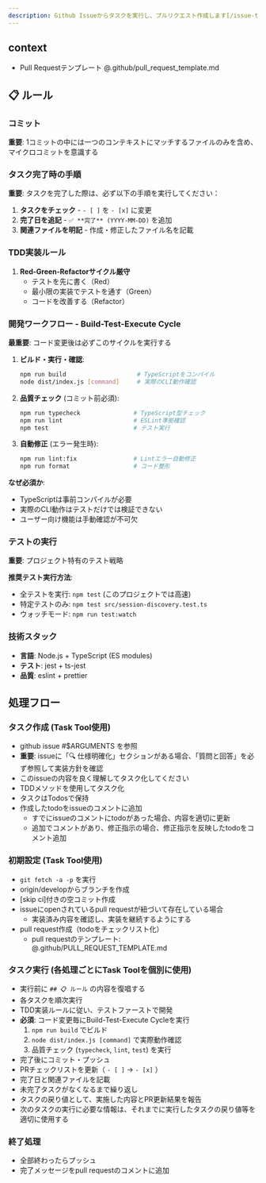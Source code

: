 ```yaml
---
description: Github Issueからタスクを実行し、プルリクエスト作成します[/issue-task-run xxx]
---
```


## context

- Pull Requestテンプレート
  @.github/pull_request_template.md

## 📋 ルール

### コミット

**重要**: 1コミットの中には一つのコンテキストにマッチするファイルのみを含め、マイクロコミットを意識する

### タスク完了時の手順

**重要**: タスクを完了した際は、必ず以下の手順を実行してください：

1. **タスクをチェック** - `- [ ]` を `- [x]` に変更
2. **完了日を追記** - `✅ **完了** (YYYY-MM-DD)` を追加
3. **関連ファイルを明記** - 作成・修正したファイル名を記載

### TDD実装ルール

1. **Red-Green-Refactorサイクル厳守**
   - テストを先に書く（Red）
   - 最小限の実装でテストを通す（Green）
   - コードを改善する（Refactor）

### 開発ワークフロー - Build-Test-Execute Cycle

**最重要**: コード変更後は必ずこのサイクルを実行する

1. **ビルド・実行・確認**:
   ```bash
   npm run build                    # TypeScriptをコンパイル
   node dist/index.js [command]     # 実際のCLI動作確認
   ```

2. **品質チェック** (コミット前必須):
   ```bash
   npm run typecheck               # TypeScript型チェック
   npm run lint                    # ESLint準拠確認
   npm test                        # テスト実行
   ```

3. **自動修正** (エラー発生時):
   ```bash
   npm run lint:fix                # Lintエラー自動修正
   npm run format                  # コード整形
   ```

**なぜ必須か**:
- TypeScriptは事前コンパイルが必要
- 実際のCLI動作はテストだけでは検証できない
- ユーザー向け機能は手動確認が不可欠

### テストの実行

**重要**: プロジェクト特有のテスト戦略

**推奨テスト実行方法**:
- 全テストを実行: `npm test` (このプロジェクトでは高速)
- 特定テストのみ: `npm test src/session-discovery.test.ts`
- ウォッチモード: `npm run test:watch`

### 技術スタック
- **言語**: Node.js + TypeScript (ES modules)
- **テスト**: jest + ts-jest
- **品質**: eslint + prettier

## 処理フロー

### タスク作成 (Task Tool使用)
- github issue #$ARGUMENTS を参照
- **重要**: issueに「🔍 仕様明確化」セクションがある場合、「質問と回答」を必ず参照して実装方針を確認
- このissueの内容を良く理解してタスク化してください
- TDDメソッドを使用してタスク化
- タスクはTodosで保持
- 作成したtodoをissueのコメントに追加
  - すでにissueのコメントにtodoがあった場合、内容を適切に更新
  - 追加でコメントがあり、修正指示の場合、修正指示を反映したtodoをコメント追加

### 初期設定 (Task Tool使用)
- `git fetch -a -p` を実行
- origin/developからブランチを作成
- [skip ci]付きの空コミット作成
- issueにopenされているpull requestが紐づいて存在している場合
  - 実装済み内容を確認し、実装を継続するようにする
- pull request作成（todoをチェックリスト化）
  - pull requestのテンプレート: @.github/PULL_REQUEST_TEMPLATE.md

### タスク実行 (各処理ごとにTask Toolを個別に使用)
- 実行前に `## 📋 ルール` の内容を復唱する
- 各タスクを順次実行
- TDD実装ルールに従い、テストファーストで開発
- **必須**: コード変更毎にBuild-Test-Execute Cycleを実行
  1. `npm run build` でビルド
  2. `node dist/index.js [command]` で実際動作確認
  3. 品質チェック (`typecheck`, `lint`, `test`) を実行
- 完了後にコミット・プッシュ
- PRチェックリストを更新（ `- [ ]` → `- [x]` ）
- 完了日と関連ファイルを記載
- 未完了タスクがなくなるまで繰り返し
- タスクの戻り値として、実施した内容とPR更新結果を報告
- 次のタスクの実行に必要な情報は、それまでに実行したタスクの戻り値等を適切に使用する

### 終了処理
- 全部終わったらプッシュ
- 完了メッセージをpull requestのコメントに追加
